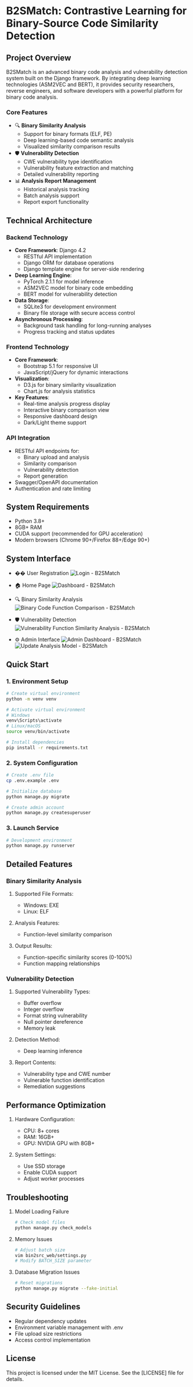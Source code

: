# B2SMatch: Contrastive Learning for Binary-Source Code Similarity Detection



## Project Overview
B2SMatch is an advanced binary code analysis and vulnerability detection system built on the Django framework. By integrating deep learning technologies (ASM2VEC and BERT), it provides security researchers, reverse engineers, and software developers with a powerful platform for binary code analysis.

### Core Features
- 🔍 **Binary Similarity Analysis**
  - Support for binary formats (ELF, PE)
  - Deep learning-based code semantic analysis
  - Visualized similarity comparison results
- 🛡️ **Vulnerability Detection**
  - CWE vulnerability type identification
  - Vulnerability feature extraction and matching
  - Detailed vulnerability reporting
- 📊 **Analysis Report Management**
  - Historical analysis tracking
  - Batch analysis support
  - Report export functionality

## Technical Architecture

### Backend Technology
- **Core Framework**: Django 4.2
  - RESTful API implementation
  - Django ORM for database operations
  - Django template engine for server-side rendering
- **Deep Learning Engine**:
  - PyTorch 2.1.1 for model inference
  - ASM2VEC model for binary code embedding
  - BERT model for vulnerability detection
- **Data Storage**:
  - SQLite3 for development environment
  - Binary file storage with secure access control
- **Asynchronous Processing**:
  - Background task handling for long-running analyses
  - Progress tracking and status updates

### Frontend Technology
- **Core Framework**:
  - Bootstrap 5.1 for responsive UI
  - JavaScript/jQuery for dynamic interactions
- **Visualization**:
  - D3.js for binary similarity visualization
  - Chart.js for analysis statistics
- **Key Features**:
  - Real-time analysis progress display
  - Interactive binary comparison view
  - Responsive dashboard design
  - Dark/Light theme support

### API Integration
- RESTful API endpoints for:
  - Binary upload and analysis
  - Similarity comparison
  - Vulnerability detection
  - Report generation
- Swagger/OpenAPI documentation
- Authentication and rate limiting

## System Requirements
- Python 3.8+
- 8GB+ RAM
- CUDA support (recommended for GPU acceleration)
- Modern browsers (Chrome 90+/Firefox 88+/Edge 90+)

## System Interface
- �� User Registration
  ![Login - B2SMatch](PNG/Login%20-%20B2SMatch.png)

- 🏠 Home Page
  ![Dashboard - B2SMatch](PNG/Dashboard%20-%20B2SMatch.png)

- 🔍 Binary Similarity Analysis
  ![Binary Code Function Comparison - B2SMatch](PNG/Binary%20Code%20Function%20Comparison%20-%20B2SMatch.png)

- 🛡️ Vulnerability Detection
  ![Vulnerability Function Similarity Analysis - B2SMatch](PNG/Vulnerability%20Function%20Similarity%20Analysis%20-%20B2SMatch.png)

- ⚙️ Admin Interface
  ![Admin Dashboard - B2SMatch](PNG/Admin%20Dashboard%20-%20B2SMatch.png)
  ![Update Analysis Model - B2SMatch](PNG/Update%20Analysis%20Model%20-%20B2SMatch.png)

## Quick Start

### 1. Environment Setup
```bash
# Create virtual environment
python -m venv venv

# Activate virtual environment
# Windows
venv\Scripts\activate
# Linux/macOS
source venv/bin/activate

# Install dependencies
pip install -r requirements.txt
```

### 2. System Configuration
```bash
# Create .env file
cp .env.example .env

# Initialize database
python manage.py migrate

# Create admin account
python manage.py createsuperuser
```

### 3. Launch Service
```bash
# Development environment
python manage.py runserver
```

## Detailed Features

### Binary Similarity Analysis
1. Supported File Formats:
   - Windows: EXE
   - Linux: ELF

2. Analysis Features:
   - Function-level similarity comparison

3. Output Results:
   - Function-specific similarity scores (0-100%)
   - Function mapping relationships

### Vulnerability Detection
1. Supported Vulnerability Types:
   - Buffer overflow
   - Integer overflow
   - Format string vulnerability
   - Null pointer dereference
   - Memory leak

2. Detection Method:
   - Deep learning inference

3. Report Contents:
   - Vulnerability type and CWE number
   - Vulnerable function identification
   - Remediation suggestions

## Performance Optimization
1. Hardware Configuration:
   - CPU: 8+ cores
   - RAM: 16GB+
   - GPU: NVIDIA GPU with 8GB+

2. System Settings:
   - Use SSD storage
   - Enable CUDA support
   - Adjust worker processes

## Troubleshooting
1. Model Loading Failure
   ```bash
   # Check model files
   python manage.py check_models
   ```

2. Memory Issues
   ```bash
   # Adjust batch size
   vim bin2src_web/settings.py
   # Modify BATCH_SIZE parameter
   ```

3. Database Migration Issues
   ```bash
   # Reset migrations
   python manage.py migrate --fake-initial
   ```

## Security Guidelines
- Regular dependency updates
- Environment variable management with .env
- File upload size restrictions
- Access control implementation

## License
This project is licensed under the MIT License. See the [LICENSE] file for details. 